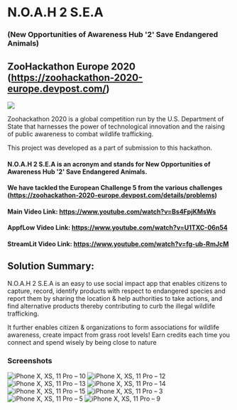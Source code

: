 # N.O.A.H 2 S.E.A
### (New Opportunities of Awareness Hub '2' Save Endangered Animals)

## ZooHackathon Europe 2020 (https://zoohackathon-2020-europe.devpost.com/)

![](https://cdn.discordapp.com/attachments/764126172530606080/774916871945322536/09-01.jpg)

Zoohackathon 2020 is a global competition run by the U.S. Department of State that harnesses the power of technological innovation and the raising of public awareness to combat wildlife trafficking.

This project was developed as a part of submission to this hackathon.

#### N.O.A.H 2 S.E.A is an acronym and stands for New Opportunities of Awareness Hub '2' Save Endangered Animals. 
#### We have tackled the European Challenge 5 from the various challenges (https://zoohackathon-2020-europe.devpost.com/details/problems)

#### Main Video Link: https://www.youtube.com/watch?v=Bs4FpjKMsWs
#### AppfLow Video Link: https://www.youtube.com/watch?v=U1TXC-06n54
#### StreamLit Video Link: https://www.youtube.com/watch?v=fg-ub-RmJcM

## Solution Summary:

N.O.A.H 2 S.E.A is an easy to use social impact app that enables citizens to capture, record, identify products with respect to endangered species and report them by sharing the location & help authorities to take actions, and find alternative products thereby contributing to curb the illegal wildlife trafficking.

It further enables citizen & organizations to form associations for wildlife awareness, create impact from grass root levels! Earn credits each time you connect and spend wisely by being close to nature

### Screenshots

![iPhone X, XS, 11 Pro – 10](https://user-images.githubusercontent.com/22027039/98462192-9e613c80-21b2-11eb-9370-be6b87927a18.png)
![iPhone X, XS, 11 Pro – 12](https://user-images.githubusercontent.com/22027039/98462193-9ef9d300-21b2-11eb-92c1-6f4a3102e073.png)
![iPhone X, XS, 11 Pro – 13](https://user-images.githubusercontent.com/22027039/98462194-9ef9d300-21b2-11eb-84ff-6c0532ce5fa0.png)
![iPhone X, XS, 11 Pro – 14](https://user-images.githubusercontent.com/22027039/98462195-a02b0000-21b2-11eb-9af9-53ff4be0d58a.png)
![iPhone X, XS, 11 Pro – 15](https://user-images.githubusercontent.com/22027039/98462197-a0c39680-21b2-11eb-8f5f-a75f3c3fc9df.png)
![iPhone X, XS, 11 Pro – 3](https://user-images.githubusercontent.com/22027039/98462198-a15c2d00-21b2-11eb-826e-5bc1089aa174.png)
![iPhone X, XS, 11 Pro – 5](https://user-images.githubusercontent.com/22027039/98462199-a15c2d00-21b2-11eb-8b17-662e375c1b70.png)
![iPhone X, XS, 11 Pro – 9](https://user-images.githubusercontent.com/22027039/98462200-a1f4c380-21b2-11eb-888d-151c87b542fc.png)
